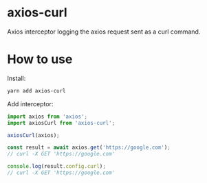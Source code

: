 # axios-curl

Axios interceptor logging the axios request sent as a curl command.

# How to use

Install:
```sh
yarn add axios-curl
```

Add interceptor:
```javascript
import axios from 'axios';
import axiosCurl from 'axios-curl';

axiosCurl(axios);

const result = await axios.get('https://google.com');
// curl -X GET 'https://google.com'

console.log(result.config.curl);
// curl -X GET 'https://google.com'
```